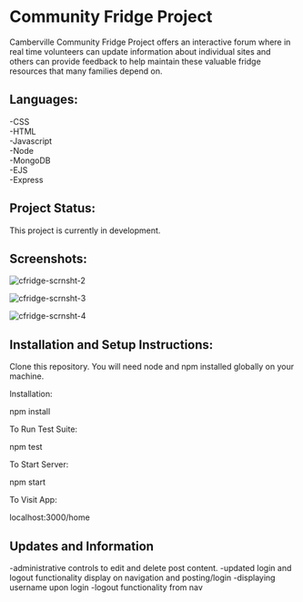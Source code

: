 
<h1>Community Fridge Project</h1>

Camberville Community Fridge Project offers an interactive forum where in real time volunteers can update information about individual sites and others can provide feedback to help maintain these valuable fridge resources that many families depend on.

<h2>Languages:</h2>
-CSS <br>
-HTML <br>
-Javascript <br>
-Node <br>
-MongoDB <br>
-EJS <br>
-Express <br>


<h2>Project Status:</h2>

This project is currently in development. 


<h2>Screenshots:</h2>

![cfridge-scrnsht-2](https://github.com/Shancakes/Community-Fridge-Project/assets/115766756/cd5aae64-5ebe-4fd2-a687-9864fc55a976)

![cfridge-scrnsht-3](https://github.com/Shancakes/Community-Fridge-Project/assets/115766756/e0684b93-6d27-451c-9650-0d57c75ffe9a)

![cfridge-scrnsht-4](https://github.com/Shancakes/Community-Fridge-Project/assets/115766756/b62f2193-fb16-42e0-8c71-00713430f869)


<h2>Installation and Setup Instructions:</h2>

Clone this repository. You will need node and npm installed globally on your machine.

Installation:

npm install

To Run Test Suite:

npm test

To Start Server:

npm start

To Visit App:

localhost:3000/home


<h2>Updates and Information</h2>
-administrative controls to edit and delete post content.
-updated login and logout functionality display on navigation and posting/login
-displaying username upon login 
-logout functionality from nav

